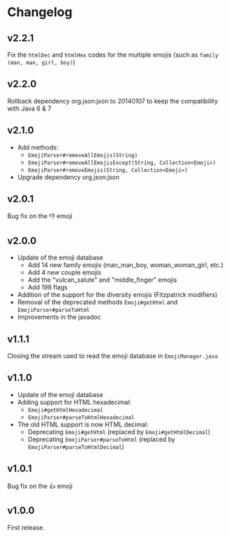 # Changelog

## v2.2.1

Fix the `htmlDec` and `htmlHex` codes for the multiple emojis (such as `family (man, man, girl, boy)`)

## v2.2.0

Rollback dependency org.json:json to 20140107 to keep the compatibility with Java 6 & 7

## v2.1.0

* Add methods:
  * `EmojiParser#removeAllEmojis(String)`
  * `EmojiParser#removeAllEmojisExcept(String, Collection<Emoji>)`
  * `EmojiParser#removeEmojis(String, Collection<Emoji>)`
* Upgrade dependency org.json:json

## v2.0.1

Bug fix on the :-1: emoji

## v2.0.0

* Update of the emoji database
  * Add 14 new family emojis (man_man_boy, woman_woman_girl, etc.)
  * Add 4 new couple emojis
  * Add the "vulcan_salute" and "middle_finger" emojis
  * Add 198 flags
* Addition of the support for the diversity emojis (Fitzpatrick modifiers)
* Removal of the deprecated methods `Emoji#getHtml` and `EmojiParser#parseToHtml`
* Improvements in the javadoc

## v1.1.1

Closing the stream used to read the emoji database in `EmojiManager.java`

## v1.1.0

* Update of the emoji database
* Adding support for HTML hexadecimal:
  * `Emoji#getHtmlHexadecimal`
  * `EmojiParser#parseToHtmlHexadecimal`
* The old HTML support is now HTML decimal:
  * Deprecating `Emoji#getHtml` (replaced by `Emoji#getHtmlDecimal`)
  * Deprecating `EmojiParser#parseToHtml` (replaced by `EmojiParser#parseToHtmlDecimal`)

## v1.0.1

Bug fix on the :+1: emoji

## v1.0.0

First release.
